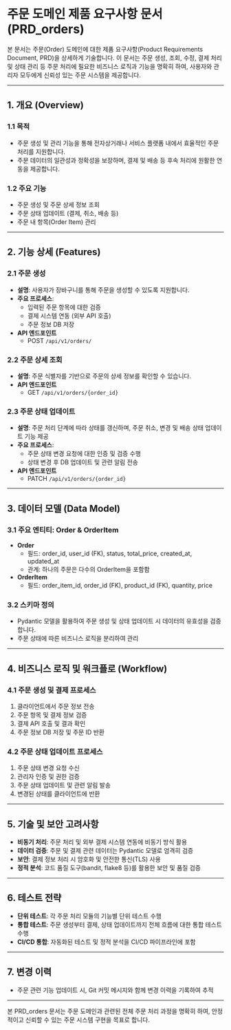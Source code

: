 # 주문 도메인 제품 요구사항 문서 (PRD_orders)

본 문서는 주문(Order) 도메인에 대한 제품 요구사항(Product Requirements Document, PRD)을 상세하게 기술합니다. 이 문서는 주문 생성, 조회, 수정, 결제 처리 및 상태 관리 등 주문 처리에 필요한 비즈니스 로직과 기능을 명확히 하여, 사용자와 관리자 모두에게 신뢰성 있는 주문 시스템을 제공합니다.

---

## 1. 개요 (Overview)

### 1.1 목적
- 주문 생성 및 관리 기능을 통해 전자상거래나 서비스 플랫폼 내에서 효율적인 주문 처리를 지원합니다.
- 주문 데이터의 일관성과 정확성을 보장하며, 결제 및 배송 등 후속 처리에 원활한 연동을 제공합니다.

### 1.2 주요 기능
- 주문 생성 및 주문 상세 정보 조회
- 주문 상태 업데이트 (결제, 취소, 배송 등)
- 주문 내 항목(Order Item) 관리

---

## 2. 기능 상세 (Features)

### 2.1 주문 생성
- **설명**: 사용자가 장바구니를 통해 주문을 생성할 수 있도록 지원합니다.
- **주요 프로세스**:
  - 입력된 주문 항목에 대한 검증
  - 결제 시스템 연동 (외부 API 호출)
  - 주문 정보 DB 저장
- **API 엔드포인트**
  - POST `/api/v1/orders/`

### 2.2 주문 상세 조회
- **설명**: 주문 식별자를 기반으로 주문의 상세 정보를 확인할 수 있습니다.
- **API 엔드포인트**
  - GET `/api/v1/orders/{order_id}`

### 2.3 주문 상태 업데이트
- **설명**: 주문 처리 단계에 따라 상태를 갱신하며, 주문 취소, 변경 및 배송 상태 업데이트 기능 제공
- **주요 프로세스**:
  - 주문 상태 변경 요청에 대한 인증 및 검증 수행
  - 상태 변경 후 DB 업데이트 및 관련 알림 전송
- **API 엔드포인트**
  - PATCH `/api/v1/orders/{order_id}`

---

## 3. 데이터 모델 (Data Model)

### 3.1 주요 엔티티: Order & OrderItem
- **Order**
  - 필드: order_id, user_id (FK), status, total_price, created_at, updated_at
  - 관계: 하나의 주문은 다수의 OrderItem을 포함함
- **OrderItem**
  - 필드: order_item_id, order_id (FK), product_id (FK), quantity, price

### 3.2 스키마 정의
- Pydantic 모델을 활용하여 주문 생성 및 상태 업데이트 시 데이터의 유효성을 검증합니다.
- 주문 상태에 따른 비즈니스 로직을 분리하여 관리

---

## 4. 비즈니스 로직 및 워크플로 (Workflow)

### 4.1 주문 생성 및 결제 프로세스
1. 클라이언트에서 주문 정보 전송
2. 주문 항목 및 결제 정보 검증
3. 결제 API 호출 및 결과 확인
4. 주문 정보 DB 저장 및 주문 ID 반환

### 4.2 주문 상태 업데이트 프로세스
1. 주문 상태 변경 요청 수신
2. 관리자 인증 및 권한 검증
3. 주문 상태 업데이트 및 관련 알림 발송
4. 변경된 상태를 클라이언트에 반환

---

## 5. 기술 및 보안 고려사항
- **비동기 처리**: 주문 처리 및 외부 결제 시스템 연동에 비동기 방식 활용
- **데이터 검증**: 주문 및 결제 관련 데이터는 Pydantic 모델로 엄격히 검증
- **보안**: 결제 정보 처리 시 암호화 및 안전한 통신(TLS) 사용
- **정적 분석**: 코드 품질 도구(bandit, flake8 등)를 활용한 보안 및 품질 검증

---

## 6. 테스트 전략
- **단위 테스트**: 각 주문 처리 모듈의 기능별 단위 테스트 수행
- **통합 테스트**: 주문 생성부터 결제, 상태 업데이트까지 전체 흐름에 대한 통합 테스트 수행
- **CI/CD 통합**: 자동화된 테스트 및 정적 분석을 CI/CD 파이프라인에 포함

---

## 7. 변경 이력
- 주문 관련 기능 업데이트 시, Git 커밋 메시지와 함께 변경 이력을 기록하여 추적

---

본 PRD_orders 문서는 주문 도메인과 관련된 전체 주문 처리 과정을 명확히 하여, 안정적이고 신뢰할 수 있는 주문 시스템 구현을 목표로 합니다.